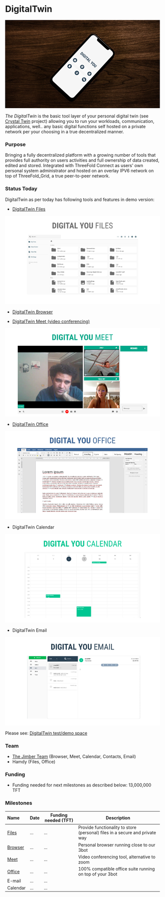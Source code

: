 # DigitalTwin

![](img/digitalyou.jpg)

_The DigitalTwin_ is the basic tool layer of your personal digital twin (see [Crystal Twin](crystaltwin) project) allowing you to run your workloads, communication, applications, well.. any basic digital functions self hosted on a private network per your choosing in a true decentralized manner.

### Purpose

Bringing a fully decentralized platform with a growing number of tools that provides full authority on users activities and full ownership of data created, edited and stored.
Integrated with ThreeFold Connect as users' own personal system administrator and hosted on an overlay IPV6 network on top of ThreeFold_Grid, a true peer-to-peer network.

### Status Today

DigitalTwin as per today has following tools and features in demo version:

- [DigitalTwin Files](digitalyoufiles)

![](img/digitalyoufiles.jpg)

- [DigitalTwin Browser](digitalyoubrowser)

- [DigitalTwin Meet (video conferencing)](digitalyoumeet)

![](img/digitalyoumeet.jpg)

- [DigitalTwin Office](digitalyouoffice)

![](img/digitalyouoffice.jpg)

- DigitalTwin Calendar

![](img/digitalyoucalendar.jpg)

- DigitalTwin Email

![](img/digitalyouemail.jpg)

Please see: [DigitalTwin test/demo space](https://threebotdemo.jimber.org/)

### Team

- [The Jimber Team](https://www.jimber.org/contact.html) (Browser, Meet, Calendar, Contacts, Email)
- Hamdy (Files, Office)

### Funding

- Funding needed for next milestones as described below: 13,000,000 TFT

### Milestones

| Name                         | Date | Funding needed (TFT) | Description                                                                 |
| :--------------------------- | ---- | -------------------- | --------------------------------------------------------------------------- |
| [Files](digitalyoufiles)     | ...  | ...                  | Provide functionality to store (personal) files in a secure and private way |
| [Browser](digitalyoubrowser) | ...  | ...                  | Personal browser running close to our 3bot                                  |
| [Meet](digitalyoumeet)       | ...  | ...                  | Video conferencing tool, alternative to zoom                                |
| [Office](digitalyouoffice)   | ...  | ...                  | 100% compatible office suite running on top of your 3bot                    |
| E-mail                       | ...  | ...                  |                                                                             |
| Calendar                     | ...  | ...                  |                                                                             |
